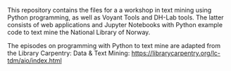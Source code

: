 This repository contains the files for a a workshop in text mining using Python programming, as well as Voyant Tools and DH-Lab tools. The latter consists of web applications and Jupyter Notebooks with Python example code to text mine the National Library of Norway.

The episodes on programming with Python to text mine are adapted from the Library Carpentry: Data & Text Mining: https://librarycarpentry.org/lc-tdm/aio/index.html
